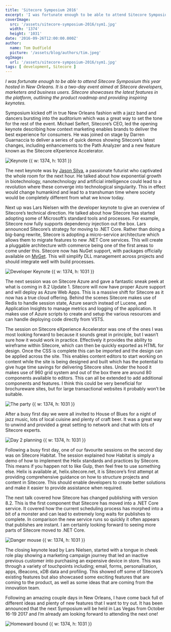 ```yaml
---
title: 'Sitecore Symposium 2016'
excerpt: 'I was fortunate enough to be able to attend Sitecore Symposium this year hosted in New Orleans. It is a two-day event aimed at Sitecore developers, marketers and business users. Sitecore showcases the latest features in the platform, outlining the product roadmap and providing inspiring keynotes.'
coverImage: 
  src: '/assets/sitecore-symposium-2016/sym1.jpg'
  width: '1374'
  height: '1031'
date: '2016-09-26T12:00:00.000Z'
author:
  name: Tom Dudfield
  picture: '/assets/blog/authors/tim.jpeg'
ogImage:
  url: '/assets/sitecore-symposium-2016/sym1.jpg'
tags: [ development, Sitecore ]
---
```


*I was fortunate enough to be able to attend Sitecore Symposium this year hosted in New Orleans. It is a two-day event aimed at Sitecore developers, marketers and business users. Sitecore showcases the latest features in the platform, outlining the product roadmap and providing inspiring keynotes.*

Symposium kicked off in true New Orleans fashion with a jazz band and dancers bursting into the auditorium which was a great way to set the tone for the rest of the event. Michael Seifert, Sitecore’s CEO, led the opening keynote describing how context marketing enables brands to deliver the best experience for consumers. He was joined on stage by Darren Guarnaccia to deliver a series of quick demos showing Sitecore’s latest changes, including enhancements to the Path Analyzer and a new feature known as the Sitecore eXperience Accelerator.

![Keynote {{ w: 1374, h: 1031 }}](/assets/sitecore-symposium-2016/sym2.jpg)

The next keynote was by [Jason Silva](https://www.youtube.com/user/ShotsOfAwe), a passionate futurist who captivated the whole room for the next hour. He talked about how exponential growth in biotechnology, nanotechnology and artificial intelligence could lead to a revolution where these converge into technological singularity. This in effect would change humankind and lead to a transhuman time where society would be completely different from what we know today. 

Next up was Lars Nielsen with the developer keynote to give an overview of Sitecore’s technical direction. He talked about how Sitecore has started adopting some of Microsoft’s standard tools and processes. For example, Sitecore now fully supports dependency injection out the box. Lars announced Sitecore’s strategy for moving to .NET Core. Rather than doing a big-bang rewrite, Sitecore is adopting a micro-service architecture which allows them to migrate features to new .NET Core services. This will create a pluggable architecture with commerce being one of the first areas to come under this. Sitecore now has NuGet support, with packages officially available on [MyGet](https://sitecore.myget.org/gallery/sc-packages). This will simplify DLL management across projects and should integrate well with build processes. 

![Developer Keynote {{ w: 1374, h: 1031 }}](/assets/sitecore-symposium-2016/sym3.jpg)
 
The next session was on Sitecore Azure and gave a fantastic sneak peek at what is coming in 8.2 Update 1. Sitecore will now have proper Azure support and will deploy as Azure Web Apps. This is a massive shift for Sitecore as it now has a true cloud offering. Behind the scenes Sitecore makes use of Redis to handle session state, Azure search instead of Lucene, and Application Insights to manage metrics and logging of the application. It makes use of Azure scripts to create and setup the various resources and can handle deploying code directly from VSTS.

The session on Sitecore eXperience Accelerator was one of the ones I was most looking forward to because it sounds great in principle, but I wasn’t sure how it would work in practice. Effectively it provides the ability to wireframe within Sitecore, which can then be quickly exported as HTML for design. Once the CSS is complete this can be imported and the design can be applied across the site. This enables content editors to start working on content while the site is being designed and built which has the potential to give huge time savings for delivering Sitecore sites. Under the hood it makes use of 960 grid system and out of the box there are around 80 components available to editors. This can all be extended to add additional components and features. I think this could be very beneficial for brochureware sites, but for large transactional websites it probably won’t be suitable.

![The party {{ w: 1374, h: 1031 }}](/assets/sitecore-symposium-2016/sym4.jpg)
 
After a busy first day we were all invited to House of Blues for a night of jazz music, lots of local cuisine and plenty of craft beer. It was a great way to unwind and provided a great setting to network and chat with lots of Sitecore experts.

![Day 2 planning {{ w: 1374, h: 1031 }}](/assets/sitecore-symposium-2016/sym5.jpg)
 
Following a busy first day, one of our favourite sessions on the second day was on Sitecore Habitat. The session explained how Habitat is simply a demo of how to implement the Helix standards and practices by Sitecore. This means if you happen not to like Gulp, then feel free to use something else. Helix is available at, helix.sitecore.net, it is Sitecore’s first attempt at providing comprehensive guidance on how to structure projects and content in Sitecore. This should enable developers to create better solutions and make it easier to provide assistance when required.

The next talk covered how Sitecore has changed publishing with version 8.2. This is the first component that Sitecore has moved into a .NET Core service. It covered how the current scheduling process has morphed into a bit of a monster and can lead to extremely long waits for publishes to complete. In comparison the new service runs so quickly it often appears that publishes are instant. I am certainly looking forward to seeing more parts of Sitecore moved to .NET Core.

![Danger mouse {{ w: 1374, h: 1031 }}](/assets/sitecore-symposium-2016/sym6.jpg)
 
The closing keynote lead by Lars Nielsen, started with a tongue in cheek role play showing a marketing campaign journey that led an inactive previous customer into purchasing an expensive device in store. This was through a variety of touchpoints including; email, forms, personalisation, apps, iBeacons, xDB data and profiling. This showed off some of Sitecore’s existing features but also showcased some exciting features that are coming to the product, as well as some ideas that are coming from the innovation team. 

Following an amazing couple days in New Orleans, I have come back full of different ideas and plenty of new features that I want to try out. It has been announced that the next Symposium will be held in Las Vegas from October 16-19 2017 and I’m already am looking forward to attending the next one!

![Homeward bound {{ w: 1374, h: 1031 }}](/assets/sitecore-symposium-2016/sym7.jpg)